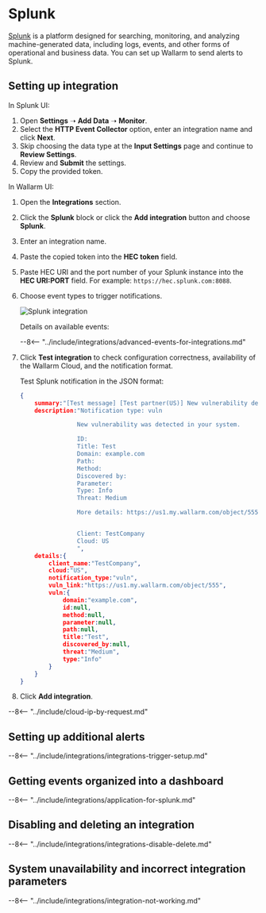 [splunk-dashboard-by-wallarm-img]: ../../../images/user-guides/settings/integrations/splunk-dashboard-by-wallarm.png

#   Splunk

[Splunk](https://www.splunk.com/) is a platform designed for searching, monitoring, and analyzing machine-generated data, including logs, events, and other forms of operational and business data.  You can set up Wallarm to send alerts to Splunk.

##  Setting up integration

In Splunk UI:

1. Open **Settings** ➝ **Add Data** ➝ **Monitor**.
2. Select the **HTTP Event Collector** option, enter an integration name and click **Next**.
3. Skip choosing the data type at the **Input Settings** page and continue to **Review Settings**.
4. Review and **Submit** the settings.
5. Copy the provided token.

In Wallarm UI:

1. Open the **Integrations** section.
1. Click the **Splunk** block or click the **Add integration** button and choose **Splunk**.
1. Enter an integration name.
1. Paste the copied token into the **HEC token** field.
1. Paste HEC URI and the port number of your Splunk instance into the **HEC URI:PORT** field. For example: `https://hec.splunk.com:8088`.
1. Choose event types to trigger notifications.

    ![Splunk integration](../../../images/user-guides/settings/integrations/add-splunk-integration.png)

    Details on available events:

    --8<-- "../include/integrations/advanced-events-for-integrations.md"

1. Click **Test integration** to check configuration correctness, availability of the Wallarm Cloud, and the notification format.

    Test Splunk notification in the JSON format:

    ```json
    {
        summary:"[Test message] [Test partner(US)] New vulnerability detected",
        description:"Notification type: vuln

                    New vulnerability was detected in your system.

                    ID: 
                    Title: Test
                    Domain: example.com
                    Path: 
                    Method: 
                    Discovered by: 
                    Parameter: 
                    Type: Info
                    Threat: Medium

                    More details: https://us1.my.wallarm.com/object/555


                    Client: TestCompany
                    Cloud: US
                    ",
        details:{
            client_name:"TestCompany",
            cloud:"US",
            notification_type:"vuln",
            vuln_link:"https://us1.my.wallarm.com/object/555",
            vuln:{
                domain:"example.com",
                id:null,
                method:null,
                parameter:null,
                path:null,
                title:"Test",
                discovered_by:null,
                threat:"Medium",
                type:"Info"
            }
        }
    }
    ```

1. Click **Add integration**.

--8<-- "../include/cloud-ip-by-request.md"

## Setting up additional alerts

--8<-- "../include/integrations/integrations-trigger-setup.md"

## Getting events organized into a dashboard

--8<-- "../include/integrations/application-for-splunk.md"

## Disabling and deleting an integration

--8<-- "../include/integrations/integrations-disable-delete.md"

## System unavailability and incorrect integration parameters

--8<-- "../include/integrations/integration-not-working.md"
